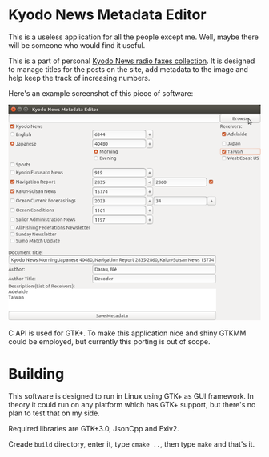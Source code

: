# Kyodo News Metadata Editor

This is a useless application for all the people except me. Well, maybe there will be someone who would find it useful.

This is a part of personal [Kyodo News radio faxes collection](https://kyodonewsradiofax.wordpress.com/). It is designed
to manage titles for the posts on the site, add metadata to the image and help keep the track of increasing numbers.

Here's an example screenshot of this piece of software:

![Kyodo News Metadata Editor](screenshots/kyodo-meta-screenshot.png?raw=true)

C API is used for GTK+. To make this application nice and shiny GTKMM could be employed, but currently this porting is
out of scope.

# Building

This software is designed to run in Linux using GTK+ as GUI framework. In theory it could run on any platform which has
GTK+ support, but there's no plan to test that on my side.

Required libraries are GTK+3.0, JsonCpp and Exiv2.

Creade `build` directory, enter it, type `cmake ..`, then type `make` and that's it.

